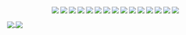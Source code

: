 <p align="center">
    <img src="https://img.shields.io/badge/Scala-DC322F?style=flat&logo=scala&logoColor=white"/>
    <img src="https://img.shields.io/badge/Kotlin-0095D5?style=flat&logo=kotlin&logoColor=white"/>
    <img src="https://img.shields.io/badge/Go-00ADD8?style=flat&logo=go&logoColor=white"/>
    <img src="https://img.shields.io/badge/Python-3766AB?style=flat&logo=Python&logoColor=white"/>
    <img src="https://img.shields.io/badge/Spring-6DB33F?style=flat&logo=spring&logoColor=white"/>
    <img src="https://img.shields.io/badge/Elastic Stack-005571?style=flat&logo=elastic-stack&logoColor=white"/>
    <img src="https://img.shields.io/badge/Apache Kafka-231F20?style=flat&logo=apache-kafka&logoColor=white"/>
    <img src="https://img.shields.io/badge/MySQL-4479A1?style=flat&logo=mysql&logoColor=white"/>
    <img src="https://img.shields.io/badge/PostgresQL-336791?style=flat&logo=postgresql&logoColor=white"/>
    <img src="https://img.shields.io/badge/Apache Hive-FDEE21?style=flat&logo=apache-hive&logoColor=white"/>
    <img src="https://img.shields.io/badge/Apache Kylin-F09D13?style=flat&logo=apache-kylin&logoColor=white"/>
    <img src="https://img.shields.io/badge/AWS-232F3E?style=flat&logo=amazon-aws&logoColor=white"/>
    <img src="https://img.shields.io/badge/Google Cloud-4285F4?style=flat&logo=google-cloud&logoColor=white"/>
    <img src="https://img.shields.io/badge/Terraform-623CE4?style=flat&logo=terraform&logoColor=white"/>
    <img src="https://img.shields.io/badge/Ansible-EE0000?style=flat&logo=ansible&logoColor=white"/>
</p>

<a href="https://github.com/lapetus-r/lapetus-r">
  <img align="center" src="https://github-readme-stats.vercel.app/api?username=lapetus-r&show_icons=true&theme=chartreuse-dark" />
</a>

<a href="https://github.com/lapetus-r/lapetus-r">
  <img align="center" src="https://github-readme-stats.vercel.app/api/top-langs/?username=lapetus-r&layout=compact" />
</a>
